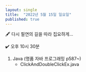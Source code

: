 ```yaml
---
layout: single
title:  "2022년 5월 15일 일요일"
published: true
---
```


🖋️ 다시 필연의 길을 따라 집요하게...

✔️ 오후 10시 30분



1. Java (명품 자바 프로그래밍 p587~)
   - ClickAndDoubleClickEx.java
